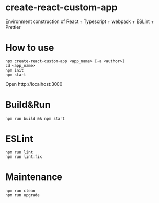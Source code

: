 # create-react-custom-app
Environment construction of React + Typescript + webpack + ESLint + Prettier

# How to use
```
npx create-react-custom-app <app_name> [-a <author>]
cd <app_name>
npm init
npm start
```
Open http://localhost:3000

# Build&Run
```
npm run build && npm start
```

# ESLint
```
npm run lint
npm run lint:fix
```

# Maintenance
```
npm run clean
npm run upgrade
```

